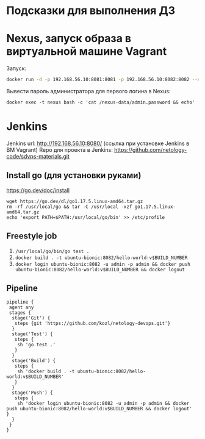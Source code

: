 # Подсказки для выполнения ДЗ
# Nexus, запуск образа в виртуальной машине Vagrant

Запуск:
```bash
docker run -d -p 192.168.56.10:8081:8081 -p 192.168.56.10:8082:8082 --name nexus -e INSTALL4J_ADD_VM_PARAMS="-Xms512m -Xmx512m -XX:MaxDirectMemorySize=273m" sonatype/nexus3
```

Вывести пароль администратора для первого логина в Nexus:
```
docker exec -t nexus bash -c 'cat /nexus-data/admin.password && echo'
```

# Jenkins

Jenkins url: http://192.168.56.10:8080/  (ссылка при установке Jenkins в ВМ Vagrant)
Repo для проекта в Jenkins: https://github.com/netology-code/sdvps-materials.git

## Install go (для установки руками)

https://go.dev/doc/install

```
wget https://go.dev/dl/go1.17.5.linux-amd64.tar.gz
rm -rf /usr/local/go && tar -C /usr/local -xzf go1.17.5.linux-amd64.tar.gz
echo 'export PATH=$PATH:/usr/local/go/bin' >> /etc/profile
```

## Freestyle job 

1. `/usr/local/go/bin/go test .`
2. `docker build . -t ubuntu-bionic:8082/hello-world:v$BUILD_NUMBER`
3. `docker login ubuntu-bionic:8082 -u admin -p admin && docker push ubuntu-bionic:8082/hello-world:v$BUILD_NUMBER && docker logout`

## Pipeline

```
pipeline {
 agent any
 stages {
  stage('Git') {
   steps {git 'https://github.com/kozl/netology-devops.git'}
  }
  stage('Test') {
   steps {
    sh 'go test .'
   }
  }
  stage('Build') {
   steps {
    sh 'docker build . -t ubuntu-bionic:8082/hello-world:v$BUILD_NUMBER'
   }
  }
  stage('Push') {
   steps {
    sh 'docker login ubuntu-bionic:8082 -u admin -p admin && docker push ubuntu-bionic:8082/hello-world:v$BUILD_NUMBER && docker logout'   }
  }
 }
}
```
